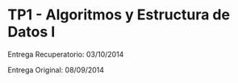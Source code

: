 TP1 - Algoritmos y Estructura de Datos I
==========
Entrega Recuperatorio: 03/10/2014

Entrega Original: 08/09/2014
